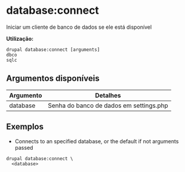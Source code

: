 # database:connect
Iniciar um cliente de banco de dados se ele está disponível

**Utilização:**
```
drupal database:connect [arguments]
dbco
sqlc
```

## Argumentos disponíveis
Argumento | Detalhes
---------|-------------
database | Senha do banco de dados em settings.php

## Exemplos
* Connects to an specified database, or the default if not arguments passed
```
drupal database:connect \
  <database>
```
